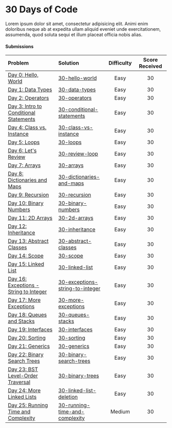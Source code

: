 # 30 Days of Code
Lorem ipsum dolor sit amet, consectetur adipisicing elit. Animi enim doloribus neque ab at expedita ullam aliquid eveniet unde exercitationem, assumenda, quod soluta sequi et illum placeat officia nobis alias.

#### Submissions
| Problem | Solution | Difficulty | Score Received |
| :--- | :--- | :---: | :---: |
| [Day 0: Hello, World](https://www.hackerrank.com/challenges/30-hello-world) | [30-hello-world](30-hello-world/Solution.java) | Easy | 30 |
| [Day 1: Data Types](https://www.hackerrank.com/challenges/30-data-types) | [30-data-types](30-data-types/Solution.java) | Easy | 30 |
| [Day 2: Operators](https://www.hackerrank.com/challenges/30-operators) | [30-operators](30-operators/Solution.java) | Easy | 30 |
| [Day 3: Intro to Conditional Statements](https://www.hackerrank.com/challenges/30-conditional-statements) | [30-conditional-statements](30-conditional-statements/Solution.java) | Easy | 30 |
| [Day 4: Class vs. Instance](https://www.hackerrank.com/challenges/30-class-vs-instance) | [30-class-vs-instance](30-class-vs-instance/Solution.java) | Easy | 30 |
| [Day 5: Loops](https://www.hackerrank.com/challenges/30-loops) | [30-loops](30-loops/Solution.java) | Easy | 30 |
| [Day 6: Let's Review](https://www.hackerrank.com/challenges/30-review-loop) | [30-review-loop](30-review-loop/Solution.java) | Easy | 30 |
| [Day 7: Arrays](https://www.hackerrank.com/challenges/30-arrays) | [30-arrays](30-arrays/Solution.java) | Easy | 30 |
| [Day 8: Dictionaries and Maps](https://www.hackerrank.com/challenges/30-dictionaries-and-maps) | [30-dictionaries-and-maps](30-dictionaries-and-maps/Solution.java) | Easy | 30 |
| [Day 9: Recursion](https://www.hackerrank.com/challenges/30-recursion) | [30-recursion](30-recursion/Solution.java) | Easy | 30 |
| [Day 10: Binary Numbers](https://www.hackerrank.com/challenges/30-binary-numbers) | [30-binary-numbers](30-binary-numbers/Solution.java) | Easy | 30 |
| [Day 11: 2D Arrays](https://www.hackerrank.com/challenges/30-2d-arrays) | [30-2d-arrays](30-2d-arrays/Solution.java) | Easy | 30 |
| [Day 12: Inheritance](https://www.hackerrank.com/challenges/30-inheritance) | [30-inheritance](30-inheritance/Solution.java) | Easy | 30 |
| [Day 13: Abstract Classes](https://www.hackerrank.com/challenges/30-abstract-classes) | [30-abstract-classes](30-abstract-classes/Solution.java) | Easy | 30 |
| [Day 14: Scope](https://www.hackerrank.com/challenges/30-scope) | [30-scope](30-scope/Solution.java) | Easy | 30 |
| [Day 15: Linked List](https://www.hackerrank.com/challenges/30-linked-list) | [30-linked-list](30-linked-list/Solution.java) | Easy | 30 |
| [Day 16: Exceptions - String to Integer](https://www.hackerrank.com/challenges/30-exceptions-string-to-integer) | [30-exceptions-string-to-integer](30-exceptions-string-to-integer/Solution.java) | Easy | 30 |
| [Day 17: More Exceptions](https://www.hackerrank.com/challenges/30-more-exceptions) | [30-more-exceptions](30-more-exceptions/Solution.java) | Easy | 30 |
| [Day 18: Queues and Stacks](https://www.hackerrank.com/challenges/30-queues-stacks) | [30-queues-stacks](30-queues-stacks/Solution.java) | Easy | 30 |
| [Day 19: Interfaces](https://www.hackerrank.com/challenges/30-interfaces) | [30-interfaces](30-interfaces/Solution.java) | Easy | 30 |
| [Day 20: Sorting](https://www.hackerrank.com/challenges/30-sorting) | [30-sorting](30-sorting/Solution.java) | Easy | 30 |
| [Day 21: Generics](https://www.hackerrank.com/challenges/30-generics) | [30-generics](30-generics/Solution.java) | Easy | 30 |
| [Day 22: Binary Search Trees](https://www.hackerrank.com/challenges/30-binary-search-trees) | [30-binary-search-trees](30-binary-search-trees/Solution.java) | Easy | 30 |
| [Day 23: BST Level-Order Traversal](https://www.hackerrank.com/challenges/30-binary-trees) | [30-binary-trees](30-binary-trees/Solution.java) | Easy | 30 |
| [Day 24: More Linked Lists](https://www.hackerrank.com/challenges/30-linked-list-deletion) | [30-linked-list-deletion](30-linked-list-deletion/Solution.java) | Easy | 30 |
| [Day 25: Running Time and Complexity](https://www.hackerrank.com/challenges/30-running-time-and-complexity) | [30-running-time-and-complexity](30-running-time-and-complexity) | Medium | 30 |
